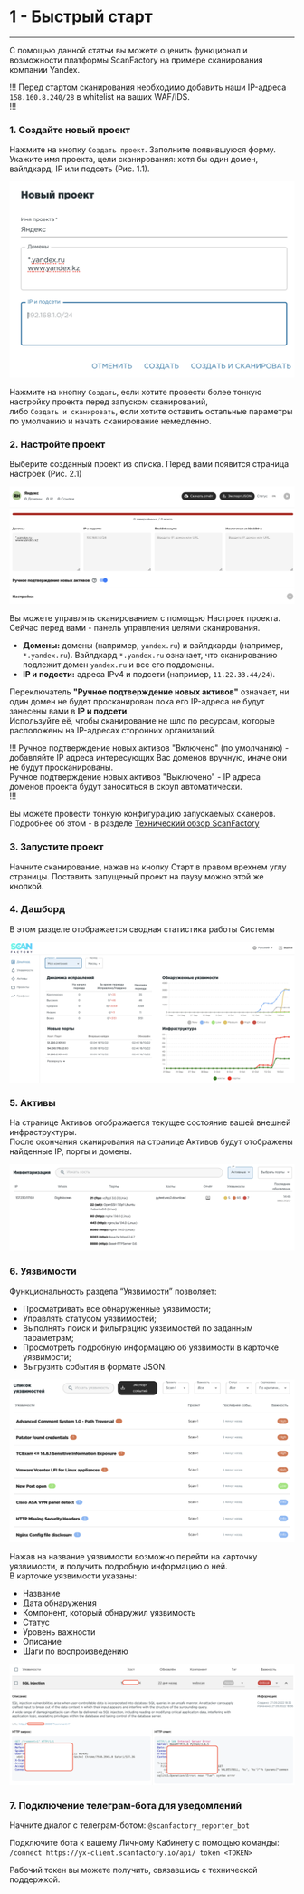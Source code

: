 # 1 - Быстрый старт
----

С помощью данной статьи вы можете оценить функционал и возможности платформы ScanFactory на примере сканирования компании Yandex. 

!!!
Перед стартом сканирования необходимо добавить наши IP-адреса `158.160.8.240/28` в whitelist на ваших WAF/IDS.  
!!!

### 1. Создайте новый проект

Нажмите на кнопку `Создать проект`. Заполните появившуюся форму. Укажите имя проекта, цели сканирования: хотя бы один домен, вайлдкард, IP или подсеть (Рис. 1.1).  

![Рис. 1.1](/static/1-2.png)

Нажмите на кнопку `Создать`, если хотите провести более тонкую настройку проекта перед запуском сканирований,  
либо `Cоздать и сканировать`, если хотите оставить остальные параметры по умолчанию и начать сканирование немедленно.  

### 2. Настройте проект

Выберите созданный проект из списка. Перед вами появится страница настроек (Рис. 2.1)  

![Рис. 2.1](/static/1-3.png)

Вы можете управлять сканированием с помощью Настроек проекта. Сейчас перед вами - панель управления целями сканирования.  

- **Домены:** домены (например, `yandex.ru`) и вайлдкарды (например, `*.yandex.ru`). Вайлдкард `*.yandex.ru` означает, что сканированию подлежит домен `yandex.ru` и все его поддомены. 
- **IP и подсети:** адреса IPv4 и подсети (например, `11.22.33.44/24`).

Переключатель **"Ручное подтверждение новых активов"** означает, ни один домен не будет просканирован пока его IP-адреса не будут занесены вами в **IP и подсети**.  
Используйте её, чтобы сканирование не шло по ресурсам, которые расположены на IP-адресах сторонних организаций.  

!!!
Ручное подтверждение новых активов "Включено" (по умолчанию) - добавляйте IP адреса интересующих Вас доменов вручную, иначе они не будут просканированы.  
Ручное подтверждение новых активов "Выключено" - IP адреса доменов проекта будут заноситься в скоуп автоматически.  
!!!

Вы можете провести тонкую конфигурацию запускаемых сканеров. Подробнее об этом - в разделе [Технический обзор ScanFactory](/technical-overview.md) 

### 3. Запустите проект

Начните сканирование, нажав на кнопку Старт в правом врехнем углу страницы. Поставить запущеный проект на паузу можно этой же кнопкой.

### 4. Дашборд
В этом разделе отображается сводная статистика работы Системы

![Рис. 3.1](/static/3-1.png)

### 5. Активы
На странице Активов отображается текущее состояние вашей внешней инфраструктуры.  
После окончания сканирования на странице Активов будут отображены найденные IP, порты и домены.  

![Рис. 4.1](/static/4-1.png)

### 6. Уязвимости
Функциональность раздела “Уязвимости” позволяет:  
- Просматривать все обнаруженные уязвимости;  
- Управлять статусом уязвимостей;  
- Выполнять поиск и фильтрацию уязвимостей по заданным параметрам;  
- Просмотреть подробную информацию об уязвимости в карточке уязвимости;  
- Выгрузить события в формате JSON.  

![Рис. 5.1](/static/5-1.png)

Нажав на название уязвимости возможно перейти на карточку уязвимости, и получить подробную информацию о ней.  
В карточке уязвимости указаны:  
- Название  
- Дата обнаружения
- Компонент, который обнаружил уязвимость
- Статус
- Уровень важности
- Описание
- Шаги по воспроизведению

![Рис. 5.2](/static/5-2.png)

### 7. Подключение телеграм-бота для уведомлений

Начните диалог с телеграм-ботом: `@scanfactory_reporter_bot`  

Подключите бота к вашему Личному Кабинету с помощью команды:  
`/connect https://yx-client.scanfactory.io/api/ token <TOKEN>`   

Рабочий токен вы можете получить, связавшись с технической поддержкой.  
